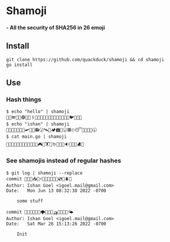 # Shamoji
#### - All the security of SHA256 in 26 emoji 

## Install
```shell
git clone https://github.com/quackduck/shamoji && cd shamoji
go install
```

## Use

### Hash things
```shell
$ echo "hello" | shamoji
🦆🥭🪗🚝🐉🟣😑🥞🖇🥚🆗🥜🥪🙀🙎🧏💊🦂💁🎪💑👖🐦🏸🤺👠
$ echo "ishan" | shamoji
🦆🎻😊🆒😽🍤👹🛩🧘🐉📻🕟🛰🚐🏕🅱🍜🕠🟥⏲😴🦩🧞🦻📯🕣
$ cat main.go | shamoji
🦆🍵🧺🎒😀👑🛌🏬🏣😋🧟🍋🎮🔝🏋🥅🪱🚛💗🔴🔉🐷🎹🚋⛸🍒
```

### See shamojis instead of regular hashes
```shell
$ git log | shamoji --replace
commit 🥼🆕🌿📥📛⚡⏫🥎🍘💚🎆🎠💿🤜🪲🧍
Author: Ishan Goel <igoel.mail@gmail.com>
Date:   Mon Jun 13 08:32:38 2022 -0700

    some stuff

commit 🤿💃🦼🔜🚎👊🌩📅🍎💡🛺🛂👘🤧🙁🌤
Author: Ishan Goel <igoel.mail@gmail.com>
Date:   Sat Mar 26 15:13:26 2022 -0700

    Init
```

